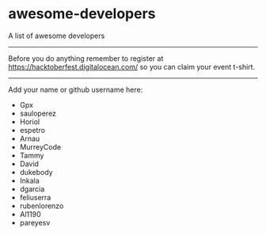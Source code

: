 # awesome-developers
A list of awesome developers

---

Before you do anything remember to register at https://hacktoberfest.digitalocean.com/ so you can claim your event t-shirt.

---

Add your name or github username here:

* Gpx
* sauloperez
* Horiol
* espetro
* Arnau
* MurreyCode
* Tammy
* David
* dukebody
* Inkala
* dgarcia
* feliuserra
* rubenlorenzo
* Al1190
* pareyesv
